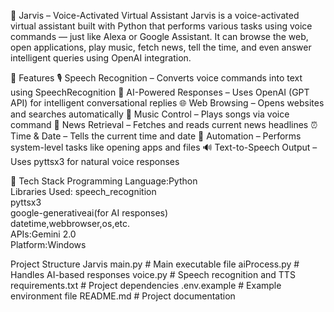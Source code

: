 🧠 Jarvis – Voice-Activated Virtual Assistant
Jarvis is a voice-activated virtual assistant built with Python that performs various tasks using voice commands — just like Alexa or Google Assistant.
It can browse the web, open applications, play music, fetch news, tell the time, and even answer intelligent queries using OpenAI integration.

🎯 Features
	🎙️ Speech Recognition – Converts voice commands into text using SpeechRecognition
	💬 AI-Powered Responses – Uses OpenAI (GPT API) for intelligent conversational replies
	🌐 Web Browsing – Opens websites and searches automatically
	🎵 Music Control – Plays songs via voice command
	📰 News Retrieval – Fetches and reads current news headlines
	⏰ Time & Date – Tells the current time and date
	🧩 Automation – Performs system-level tasks like opening apps and files
	🔊 Text-to-Speech Output – Uses pyttsx3 for natural voice responses

🧩 Tech Stack
Programming Language:Python  
Libraries Used: 
  speech_recognition  
  pyttsx3  
  google-generativeai(for AI responses)  
  datetime,webbrowser,os,etc.  
  APIs:Gemini 2.0  
  Platform:Windows

Project Structure
Jarvis
	main.py               # Main executable file
	aiProcess.py          # Handles AI-based responses
	voice.py              # Speech recognition and TTS
	requirements.txt      # Project dependencies
	.env.example          # Example environment file
	README.md             # Project documentation
